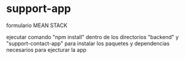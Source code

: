 # support-app
formulario MEAN STACK

ejecutar comando "npm install" dentro de los directorios "backend" y "support-contact-app" para instalar los paquetes y dependencias necesarios para ejecturar la app
